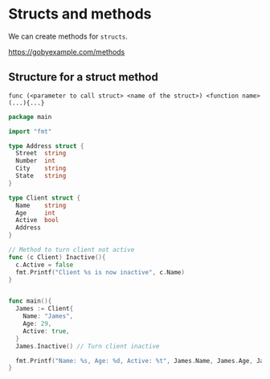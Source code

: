 # Structs and methods

We can create methods for `structs`.

<a href="https://gobyexample.com/methods" target="_blank">https://gobyexample.com/methods</a>

## Structure for a struct method

`func (<parameter to call struct> <name of the struct>) <function name>(...){...}`

```go
package main

import "fmt"

type Address struct {
  Street  string
  Number  int
  City    string
  State   string
}

type Client struct {
  Name    string
  Age     int
  Active  bool
  Address
}

// Method to turn client not active
func (c Client) Inactive(){
  c.Active = false
  fmt.Printf("Client %s is now inactive", c.Name)
}


func main(){
  James := Client{
    Name: "James",
    Age: 29,
    Active: true,
  }
  James.Inactive() // Turn client inactive

  fmt.Printf("Name: %s, Age: %d, Active: %t", James.Name, James.Age, James.Active)
}
```
